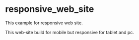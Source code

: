 # responsive_web_site

This example for responsive web site.

This web-site build for mobile but responsive for tablet and pc.

